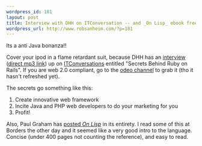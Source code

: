 ```yaml
--- 
wordpress_id: 181
layout: post
title: Interview with DHH on ITConversation -- and _On Lisp_ ebook free!
wordpress_url: http://www.robsanheim.com/?p=181
---
```

Its a anti Java bonanza!!

Cover your ipod in a flame retardant suit, because DHH has an <a href="http://www.itconversations.com/shows/detail658.html">interview</a> (<a href="http://www.itconversations.com/audio/download/ITConversations-658.mp3">direct mp3 link</a>) up on <a href="http://www.itconversations.com/">ITConversations</a> entitled "Secrets Behind Ruby on Rails".  If you are web 2.0 compliant, go to the <a href="http://www.odeo.com/channel/193/view/">odeo channel</a> to grab it (tho it hasn't refreshed yet).

The secrets go something like this:
<ol><li>Create innovative web framework</li>
<li>Incite Java and PHP web developers to do your marketing for you</li>
<li>Profit!</li>
</ol>

Also, Paul Graham has <a href="http://www.paulgraham.com/onlisptext.html">posted <i>On Lisp</i></a> in its entirety.  I read some of this at Borders the other day and it seemed like a very good intro to the language.  Concise (under 400 pages not counting the reference), and easy to read.
